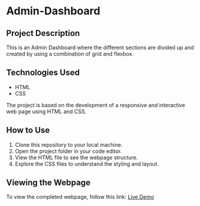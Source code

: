 # Admin-Dashboard

## Project Description
This is an Admin Dashboard where the different sections are divided up and created by using a combination of grid and flexbox.

## Technologies Used
- HTML
- CSS

The project is based on the development of a responsive and interactive web page using HTML and CSS.

## How to Use
1. Clone this repository to your local machine.
2. Open the project folder in your code editor.
3. View the HTML file to see the webpage structure.
5. Explore the CSS files to understand the styling and layout.

## Viewing the Webpage
To view the completed webpage, follow this link: [Live Demo](https://areeshajat.github.io/Admin-Dashboard/)
